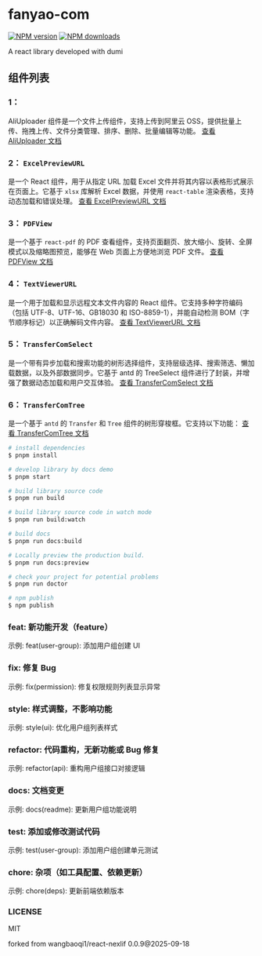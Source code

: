 # fanyao-com

[![NPM version](https://img.shields.io/npm/v/react-nexlif.svg?style=flat)](https://npmjs.org/package/react-nexlif)
[![NPM downloads](http://img.shields.io/npm/dm/react-nexlif.svg?style=flat)](https://npmjs.org/package/react-nexlif)

A react library developed with dumi

## 组件列表

### 1：

AliUploader 组件是一个文件上传组件，支持上传到阿里云 OSS，提供批量上传、拖拽上传、文件分类管理、排序、删除、批量编辑等功能。
[查看 AliUploader 文档](http://nexlif.xiaoyaoai.fun/components/ali-uploader)

### 2： `ExcelPreviewURL`

是一个 React 组件，用于从指定 URL 加载 Excel 文件并将其内容以表格形式展示在页面上。它基于 `xlsx` 库解析 Excel 数据，并使用 `react-table` 渲染表格，支持动态加载和错误处理。
[查看 ExcelPreviewURL 文档](http://nexlif.xiaoyaoai.fun/components/excel-preview-url)

### 3： `PDFView`

是一个基于 `react-pdf` 的 PDF 查看组件，支持页面翻页、放大缩小、旋转、全屏模式以及缩略图预览，能够在 Web 页面上方便地浏览 PDF 文件。
[查看 PDFView 文档](http://nexlif.xiaoyaoai.fun/components/pdf-view)

### 4： `TextViewerURL`

是一个用于加载和显示远程文本文件内容的 React 组件。它支持多种字符编码（包括 UTF-8、UTF-16、GB18030 和 ISO-8859-1），并能自动检测 BOM（字节顺序标记）以正确解码文件内容。
[查看 TextViewerURL 文档](http://nexlif.xiaoyaoai.fun/components/text-viewer-url)

### 5： `TransferComSelect`

是一个带有异步加载和搜索功能的树形选择组件，支持层级选择、搜索筛选、懒加载数据，以及外部数据同步。它基于 antd 的 TreeSelect 组件进行了封装，并增强了数据动态加载和用户交互体验。
[查看 TransferComSelect 文档](http://nexlif.xiaoyaoai.fun/components/transfer-com-select)

### 6： `TransferComTree`

是一个基于 `antd` 的 `Transfer` 和 `Tree` 组件的树形穿梭框。它支持以下功能：
[查看 TransferComTree 文档](http://nexlif.xiaoyaoai.fun/components/transfer-com-tree)

```bash
# install dependencies
$ pnpm install

# develop library by docs demo
$ pnpm start

# build library source code
$ pnpm run build

# build library source code in watch mode
$ pnpm run build:watch

# build docs
$ pnpm run docs:build

# Locally preview the production build.
$ pnpm run docs:preview

# check your project for potential problems
$ pnpm run doctor

# npm publish
$ npm publish
```

### feat: 新功能开发（feature）

示例: feat(user-group): 添加用户组创建 UI

### fix: 修复 Bug

示例: fix(permission): 修复权限规则列表显示异常

### style: 样式调整，不影响功能

示例: style(ui): 优化用户组列表样式

### refactor: 代码重构，无新功能或 Bug 修复

示例: refactor(api): 重构用户组接口对接逻辑

### docs: 文档变更

示例: docs(readme): 更新用户组功能说明

### test: 添加或修改测试代码

示例: test(user-group): 添加用户组创建单元测试

### chore: 杂项（如工具配置、依赖更新）

示例: chore(deps): 更新前端依赖版本

### LICENSE

MIT


forked from wangbaoqi1/react-nexlif 0.0.9@2025-09-18
